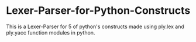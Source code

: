 # Lexer-Parser-for-Python-Constructs
This is a Lexer-Parser for 5 of python's constructs made using ply.lex and ply.yacc function modules in python.
